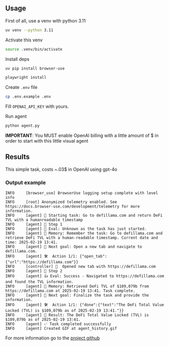 ## Usage

First of all, use a venv with python 3.11
```bash
uv venv --python 3.11
```

Activate this venv
```bash
source .venv/bin/activate
```

Install deps
```bash
uv pip install browser-use
```

```bash
playwright install
```

Create `.env` file
```bash
cp .env.example .env
```

Fill `OPENAI_API_KEY` with yours.

Run agent
```bash
python agent.py
```

**IMPORTANT**: You MUST enable OpenAI billing with a little amount of $ in order to start with this little visual agent

## Results

This simple task, costs ~.03$ in OpenAI using gpt-4o

### Output example

```
INFO     [browser_use] BrowserUse logging setup complete with level info
INFO     [root] Anonymized telemetry enabled. See https://docs.browser-use.com/development/telemetry for more information.
INFO     [agent] 🚀 Starting task: Go to defillama.com and return DeFi TVL with a humanreadable timestamp
INFO     [agent] 📍 Step 1
INFO     [agent] 🤷 Eval: Unknown as the task has just started.
INFO     [agent] 🧠 Memory: Remember the task: Go to defillama.com and retrieve DeFi TVL with a human-readable timestamp. Current date and time: 2025-02-19 13:41.
INFO     [agent] 🎯 Next goal: Open a new tab and navigate to defillama.com.
INFO     [agent] 🛠️  Action 1/1: {"open_tab":{"url":"https://defillama.com"}}
INFO     [controller] 🔗  Opened new tab with https://defillama.com
INFO     [agent] 📍 Step 2
INFO     [agent] 👍 Eval: Success - Navigated to https://defillama.com and found the TVL information.
INFO     [agent] 🧠 Memory: Retrieved DeFi TVL of $109,079b from https://defillama.com at 2025-02-19 13:41. Task complete.
INFO     [agent] 🎯 Next goal: Finalize the task and provide the information.
INFO     [agent] 🛠️  Action 1/1: {"done":{"text":"The DeFi Total Value Locked (TVL) is $109,079b as of 2025-02-19 13:41."}}
INFO     [agent] 📄 Result: The DeFi Total Value Locked (TVL) is $109,079b as of 2025-02-19 13:41.
INFO     [agent] ✅ Task completed successfully
INFO     [agent] Created GIF at agent_history.gif
```

For more information go to the [project github](https://github.com/browser-use/browser-use)
